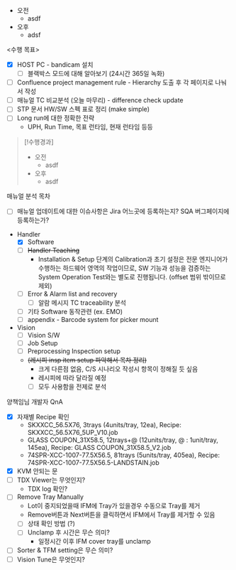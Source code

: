 - 오전
	- asdf
- 오후
	- adsf

<수행 목표>
- [x] HOST PC - bandicam 설치
	- [ ] 블랙박스 모드에 대해 알아보기 (24시간 365일 녹화)
- [ ] Confluence project management rule - Hierarchy 도출 후 각 페이지로 나눠서 작성
- [ ] 매뉴얼 TC 비교분석 (오늘 마무리) - difference check update
- [ ] STP 문서 HW/SW 스펙 표로 정리 (make simple)
- [ ] Long run에 대한 정확한 전략
	- UPH, Run Time, 목표 런타임, 현재 런타임 등등

>[!수행경과]
>- 오전
>	- asdf
>- 오후
>	- asdf

매뉴얼 분석 목차
- [ ] 매뉴얼 업데이트에 대한 이슈사항은 Jira 어느곳에 등록하는지? SQA 버그페이지에 등록하는가?
- Handler
	- [x] Software
	- [ ] ~~Handler Teaching~~
		- Installation & Setup 단계의 Calibration과 초기 설정은 전문 엔지니어가 수행하는 하드웨어 영역의 작업이므로, SW 기능과 성능을 검증하는 System Operation Test와는 별도로 진행됩니다. (offset 범위 밖이므로 제외)
	- [ ] Error & Alarm list and recovery
		- [ ] 알람 메시지 TC traceability 분석
	- [ ] 기타 Software 동작관련 (ex. EMO)
	- [ ] appendix - Barcode system for picker mount
- Vision
	- [ ] Vision S/W
	- [ ] Job Setup
	- [ ] Preprocessing Inspection setup
	- ~~(레시피 insp item setup 파악해서 목차 정리)~~
		- 크게 다른점 없음, C/S 시나리오 작성시 항목이 정해질 듯 싶음
		- 레시피에 따라 달라질 예정
		- [ ] 모두 사용함을 전제로 분석

양책임님 개발자 QnA
- [x] 자재별 Recipe 확인
	- SKXXCC_56.5X76, 3trays (4units/tray, 12ea), Recipe: SKXXCC_56.5X76_5UP_V10.job
    - GLASS COUPON_31X58.5, 12trays+@ (12units/tray, @ : 1unit/tray, 145ea), Recipe: GLASS COUPON_31X58.5_V2.job
    - 74SPR-XCC-1007-77.5X56.5, 81trays (5units/tray, 405ea), Recipe: 74SPR-XCC-1007-77.5X56.5-LANDSTAIN.job
- [x] KVM 안되는 문
- [ ] TDX Viewer는 무엇인지?
	- TDX log 확인?
- [ ] Remove Tray Manually
	- Lot이 중지되었을때 IFM에 Tray가 있을경우 수동으로 Tray를 제거
	- Remove버튼과 Next버튼을 클릭하면서 IFM에서 Tray를 제거할 수 있음
	- [ ] 상태 확인 방법 (?)
	- [ ] Unclamp 후 시간은 무슨 의미?
		- 일정시간 이후 IFM cover tray를 unclamp
- [ ] Sorter & TFM setting은 무슨 의미?
- [ ] Vision Tune은 무엇인지?
